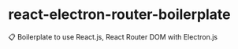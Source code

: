 # react-electron-router-boilerplate
 📋 Boilerplate to use React.js, React Router DOM with Electron.js

